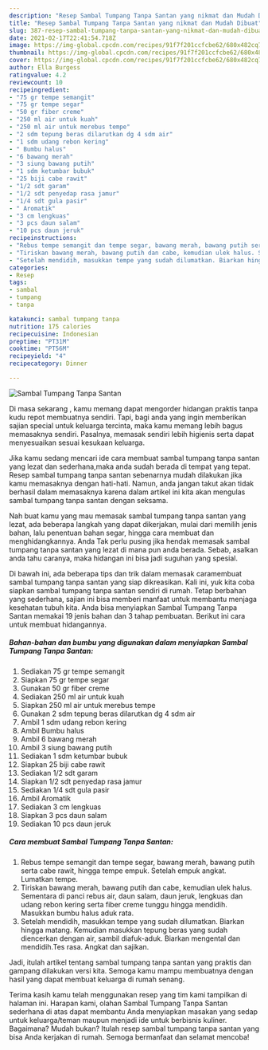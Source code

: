 ```yaml
---
description: "Resep Sambal Tumpang Tanpa Santan yang nikmat dan Mudah Dibuat"
title: "Resep Sambal Tumpang Tanpa Santan yang nikmat dan Mudah Dibuat"
slug: 387-resep-sambal-tumpang-tanpa-santan-yang-nikmat-dan-mudah-dibuat
date: 2021-02-17T22:41:54.718Z
image: https://img-global.cpcdn.com/recipes/91f7f201ccfcbe62/680x482cq70/sambal-tumpang-tanpa-santan-foto-resep-utama.jpg
thumbnail: https://img-global.cpcdn.com/recipes/91f7f201ccfcbe62/680x482cq70/sambal-tumpang-tanpa-santan-foto-resep-utama.jpg
cover: https://img-global.cpcdn.com/recipes/91f7f201ccfcbe62/680x482cq70/sambal-tumpang-tanpa-santan-foto-resep-utama.jpg
author: Ella Burgess
ratingvalue: 4.2
reviewcount: 10
recipeingredient:
- "75 gr tempe semangit"
- "75 gr tempe segar"
- "50 gr fiber creme"
- "250 ml air untuk kuah"
- "250 ml air untuk merebus tempe"
- "2 sdm tepung beras dilarutkan dg 4 sdm air"
- "1 sdm udang rebon kering"
- " Bumbu halus"
- "6 bawang merah"
- "3 siung bawang putih"
- "1 sdm ketumbar bubuk"
- "25 biji cabe rawit"
- "1/2 sdt garam"
- "1/2 sdt penyedap rasa jamur"
- "1/4 sdt gula pasir"
- " Aromatik"
- "3 cm lengkuas"
- "3 pcs daun salam"
- "10 pcs daun jeruk"
recipeinstructions:
- "Rebus tempe semangit dan tempe segar, bawang merah, bawang putih serta cabe rawit, hingga tempe empuk. Setelah empuk angkat. Lumatkan tempe."
- "Tiriskan bawang merah, bawang putih dan cabe, kemudian ulek halus. Sementara di panci rebus air, daun salam, daun jeruk, lengkuas dan udang rebon kering serta fiber creme tunggu hingga mendidih. Masukkan bumbu halus aduk rata."
- "Setelah mendidih, masukkan tempe yang sudah dilumatkan. Biarkan hingga matang. Kemudian masukkan tepung beras yang sudah diencerkan dengan air, sambil diafuk-aduk. Biarkan mengental dan mendidih.Tes rasa. Angkat dan sajikan."
categories:
- Resep
tags:
- sambal
- tumpang
- tanpa

katakunci: sambal tumpang tanpa 
nutrition: 175 calories
recipecuisine: Indonesian
preptime: "PT31M"
cooktime: "PT56M"
recipeyield: "4"
recipecategory: Dinner

---
```



![Sambal Tumpang Tanpa Santan](https://img-global.cpcdn.com/recipes/91f7f201ccfcbe62/680x482cq70/sambal-tumpang-tanpa-santan-foto-resep-utama.jpg)

Di masa  sekarang , kamu memang dapat mengorder hidangan praktis tanpa kudu repot membuatnya sendiri. Tapi, bagi anda yang ingin memberikan sajian special untuk keluarga tercinta, maka kamu memang lebih bagus memasaknya sendiri. Pasalnya, memasak sendiri lebih higienis serta dapat menyesuaikan sesuai kesukaan keluarga.

Jika kamu sedang mencari ide cara membuat sambal tumpang tanpa santan yang lezat dan sederhana,maka anda sudah berada di tempat yang tepat. Resep sambal tumpang tanpa santan  sebenarnya mudah dilakukan jika kamu memasaknya dengan hati-hati. Namun, anda jangan takut akan tidak berhasil dalam memasaknya 
karena dalam artikel ini kita akan mengulas sambal tumpang tanpa santan dengan seksama.  



Nah buat kamu yang mau memasak sambal tumpang tanpa santan yang lezat, ada beberapa langkah yang dapat dikerjakan, mulai dari memilih jenis bahan, lalu penentuan bahan segar, hingga cara membuat dan menghidangkannya. Anda Tak perlu pusing jika hendak memasak sambal tumpang tanpa santan yang lezat di mana pun anda berada. Sebab, asalkan anda  tahu caranya, maka hidangan ini bisa jadi suguhan yang spesial.

Di bawah ini, ada beberapa tips dan trik dalam memasak caramembuat sambal tumpang tanpa santan yang siap dikreasikan. Kali ini, yuk kita coba siapkan sambal tumpang tanpa santan sendiri di rumah. Tetap berbahan yang sederhana, sajian ini bisa memberi manfaat untuk membantu menjaga kesehatan tubuh kita. Anda bisa menyiapkan Sambal Tumpang Tanpa Santan memakai 19 jenis bahan dan 3 tahap pembuatan. Berikut ini cara untuk membuat hidangannya.

<!--inarticleads1-->

##### Bahan-bahan dan bumbu yang digunakan dalam menyiapkan Sambal Tumpang Tanpa Santan:

1. Sediakan 75 gr tempe semangit
1. Siapkan 75 gr tempe segar
1. Gunakan 50 gr fiber creme
1. Sediakan 250 ml air untuk kuah
1. Siapkan 250 ml air untuk merebus tempe
1. Gunakan 2 sdm tepung beras dilarutkan dg 4 sdm air
1. Ambil 1 sdm udang rebon kering
1. Ambil  Bumbu halus
1. Ambil 6 bawang merah
1. Ambil 3 siung bawang putih
1. Sediakan 1 sdm ketumbar bubuk
1. Siapkan 25 biji cabe rawit
1. Sediakan 1/2 sdt garam
1. Siapkan 1/2 sdt penyedap rasa jamur
1. Sediakan 1/4 sdt gula pasir
1. Ambil  Aromatik
1. Sediakan 3 cm lengkuas
1. Siapkan 3 pcs daun salam
1. Sediakan 10 pcs daun jeruk




<!--inarticleads2-->

##### Cara membuat Sambal Tumpang Tanpa Santan:

1. Rebus tempe semangit dan tempe segar, bawang merah, bawang putih serta cabe rawit, hingga tempe empuk. Setelah empuk angkat. Lumatkan tempe.
1. Tiriskan bawang merah, bawang putih dan cabe, kemudian ulek halus. Sementara di panci rebus air, daun salam, daun jeruk, lengkuas dan udang rebon kering serta fiber creme tunggu hingga mendidih. Masukkan bumbu halus aduk rata.
1. Setelah mendidih, masukkan tempe yang sudah dilumatkan. Biarkan hingga matang. Kemudian masukkan tepung beras yang sudah diencerkan dengan air, sambil diafuk-aduk. Biarkan mengental dan mendidih.Tes rasa. Angkat dan sajikan.




Jadi, itulah artikel tentang  sambal tumpang tanpa santan  yang praktis dan gampang dilakukan versi kita. Semoga kamu mampu membuatnya dengan hasil yang dapat membuat keluarga di rumah senang. 

Terima kasih kamu telah menggunakan resep yang tim kami tampilkan di halaman ini. Harapan kami, olahan  Sambal Tumpang Tanpa Santan sederhana di atas dapat membantu Anda menyiapkan masakan yang sedap untuk keluarga/teman maupun menjadi ide untuk berbisnis kuliner. Bagaimana? Mudah bukan? Itulah resep sambal tumpang tanpa santan yang bisa Anda kerjakan di rumah. Semoga bermanfaat dan selamat mencoba!

